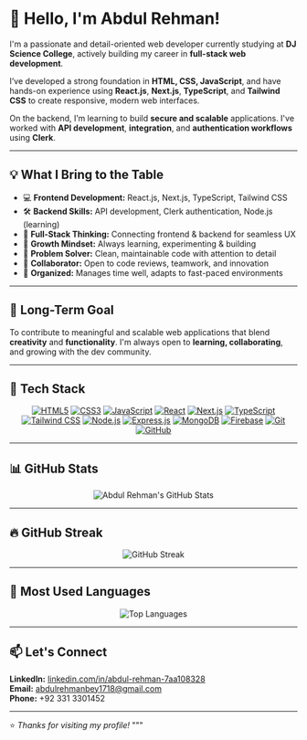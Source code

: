 

# 👋 Hello, I'm Abdul Rehman!

I'm a passionate and detail-oriented web developer currently studying at **DJ Science College**, actively building my career in **full-stack web development**.

I’ve developed a strong foundation in **HTML, CSS, JavaScript**, and have hands-on experience using **React.js**, **Next.js**, **TypeScript**, and **Tailwind CSS** to create responsive, modern web interfaces.

On the backend, I’m learning to build **secure and scalable** applications. I've worked with **API development**, **integration**, and **authentication workflows** using **Clerk**.

---

## 💡 What I Bring to the Table

- 💻 **Frontend Development:** React.js, Next.js, TypeScript, Tailwind CSS  
- 🛠️ **Backend Skills:** API development, Clerk authentication, Node.js (learning)  
- 🔄 **Full-Stack Thinking:** Connecting frontend & backend for seamless UX  
- 🧠 **Growth Mindset:** Always learning, experimenting & building  
- 🧩 **Problem Solver:** Clean, maintainable code with attention to detail  
- 🤝 **Collaborator:** Open to code reviews, teamwork, and innovation  
- 📅 **Organized:** Manages time well, adapts to fast-paced environments

---

## 🎯 Long-Term Goal

To contribute to meaningful and scalable web applications that blend **creativity** and **functionality**. I'm always open to **learning, collaborating**, and growing with the dev community.

---

## 🧰 Tech Stack

<p align="center">
  <a href="https://developer.mozilla.org/en-US/docs/Web/HTML" target="_blank"><img src="https://img.shields.io/badge/HTML5-E34F26?style=for-the-badge&logo=html5&logoColor=white" alt="HTML5" /></a>
  <a href="https://developer.mozilla.org/en-US/docs/Web/CSS" target="_blank"><img src="https://img.shields.io/badge/CSS3-1572B6?style=for-the-badge&logo=css3&logoColor=white" alt="CSS3" /></a>
  <a href="https://developer.mozilla.org/en-US/docs/Web/JavaScript" target="_blank"><img src="https://img.shields.io/badge/JavaScript-F7DF1E?style=for-the-badge&logo=javascript&logoColor=black" alt="JavaScript" /></a>
  <a href="https://reactjs.org/" target="_blank"><img src="https://img.shields.io/badge/React-20232A?style=for-the-badge&logo=react&logoColor=61DAFB" alt="React" /></a>
  <a href="https://nextjs.org/" target="_blank"><img src="https://img.shields.io/badge/Next.js-000000?style=for-the-badge&logo=nextdotjs&logoColor=white" alt="Next.js" /></a>
  <a href="https://www.typescriptlang.org/" target="_blank"><img src="https://img.shields.io/badge/TypeScript-3178C6?style=for-the-badge&logo=typescript&logoColor=white" alt="TypeScript" /></a>
  <a href="https://tailwindcss.com/" target="_blank"><img src="https://img.shields.io/badge/Tailwind_CSS-38B2AC?style=for-the-badge&logo=tailwind-css&logoColor=white" alt="Tailwind CSS" /></a>
  <a href="https://nodejs.org/" target="_blank"><img src="https://img.shields.io/badge/Node.js-339933?style=for-the-badge&logo=nodedotjs&logoColor=white" alt="Node.js" /></a>
  <a href="https://expressjs.com/" target="_blank"><img src="https://img.shields.io/badge/Express.js-000000?style=for-the-badge&logo=express&logoColor=white" alt="Express.js" /></a>
  <a href="https://www.mongodb.com/" target="_blank"><img src="https://img.shields.io/badge/MongoDB-4EA94B?style=for-the-badge&logo=mongodb&logoColor=white" alt="MongoDB" /></a>
  <a href="https://firebase.google.com/" target="_blank"><img src="https://img.shields.io/badge/Firebase-FFCA28?style=for-the-badge&logo=firebase&logoColor=black" alt="Firebase" /></a>
  <a href="https://git-scm.com/" target="_blank"><img src="https://img.shields.io/badge/Git-F05032?style=for-the-badge&logo=git&logoColor=white" alt="Git" /></a>
  <a href="https://github.com/" target="_blank"><img src="https://img.shields.io/badge/GitHub-181717?style=for-the-badge&logo=github&logoColor=white" alt="GitHub" /></a>
</p>

---

## 📊 GitHub Stats

<p align="center">
  <img src="https://github-readme-stats.vercel.app/api?username=AbdulRehman817&show_icons=true&theme=github_dark" alt="Abdul Rehman's GitHub Stats" />
</p>

---

## 🔥 GitHub Streak

<p align="center">
  <img src="https://github-readme-streak-stats.herokuapp.com?user=AbdulRehman817&theme=github-dark&hide_border=true" alt="GitHub Streak" />
</p>


---

## 📌 Most Used Languages

<p align="center">
  <img src="https://github-readme-stats.vercel.app/api/top-langs/?username=AbdulRehman817&layout=compact&theme=github_dark" alt="Top Languages" />
</p>

---

## 📫 Let's Connect

**LinkedIn:** [linkedin.com/in/abdul-rehman-7aa108328](https://www.linkedin.com/in/abdul-rehman-7aa108328/)  
**Email:** abdulrehmanbey1718@gmail.com  
**Phone:** +92 331 3301452  

---

⭐️ *Thanks for visiting my profile!*
"""

